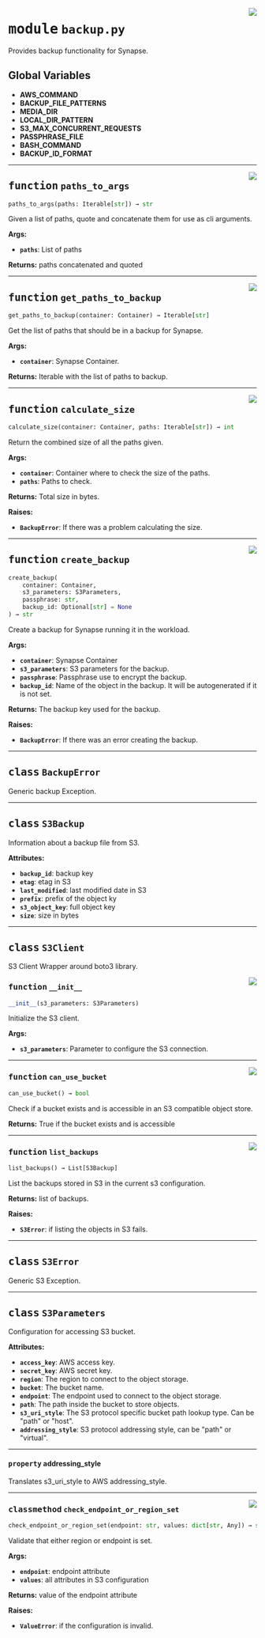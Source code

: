 <!-- markdownlint-disable -->

<a href="../src/backup.py#L0"><img align="right" style="float:right;" src="https://img.shields.io/badge/-source-cccccc?style=flat-square"></a>

# <kbd>module</kbd> `backup.py`
Provides backup functionality for Synapse. 

**Global Variables**
---------------
- **AWS_COMMAND**
- **BACKUP_FILE_PATTERNS**
- **MEDIA_DIR**
- **LOCAL_DIR_PATTERN**
- **S3_MAX_CONCURRENT_REQUESTS**
- **PASSPHRASE_FILE**
- **BASH_COMMAND**
- **BACKUP_ID_FORMAT**

---

<a href="../src/backup.py#L214"><img align="right" style="float:right;" src="https://img.shields.io/badge/-source-cccccc?style=flat-square"></a>

## <kbd>function</kbd> `paths_to_args`

```python
paths_to_args(paths: Iterable[str]) → str
```

Given a list of paths, quote and concatenate them for use as cli arguments. 



**Args:**
 
 - <b>`paths`</b>:  List of paths 



**Returns:**
 paths concatenated and quoted 


---

<a href="../src/backup.py#L226"><img align="right" style="float:right;" src="https://img.shields.io/badge/-source-cccccc?style=flat-square"></a>

## <kbd>function</kbd> `get_paths_to_backup`

```python
get_paths_to_backup(container: Container) → Iterable[str]
```

Get the list of paths that should be in a backup for Synapse. 



**Args:**
 
 - <b>`container`</b>:  Synapse Container. 



**Returns:**
 Iterable with the list of paths to backup. 


---

<a href="../src/backup.py#L245"><img align="right" style="float:right;" src="https://img.shields.io/badge/-source-cccccc?style=flat-square"></a>

## <kbd>function</kbd> `calculate_size`

```python
calculate_size(container: Container, paths: Iterable[str]) → int
```

Return the combined size of all the paths given. 



**Args:**
 
 - <b>`container`</b>:  Container where to check the size of the paths. 
 - <b>`paths`</b>:  Paths to check. 



**Returns:**
 Total size in bytes. 



**Raises:**
 
 - <b>`BackupError`</b>:  If there was a problem calculating the size. 


---

<a href="../src/backup.py#L367"><img align="right" style="float:right;" src="https://img.shields.io/badge/-source-cccccc?style=flat-square"></a>

## <kbd>function</kbd> `create_backup`

```python
create_backup(
    container: Container,
    s3_parameters: S3Parameters,
    passphrase: str,
    backup_id: Optional[str] = None
) → str
```

Create a backup for Synapse running it in the workload. 



**Args:**
 
 - <b>`container`</b>:  Synapse Container 
 - <b>`s3_parameters`</b>:  S3 parameters for the backup. 
 - <b>`passphrase`</b>:  Passphrase use to encrypt the backup. 
 - <b>`backup_id`</b>:  Name of the object in the backup.  It will be autogenerated if it is not set. 



**Returns:**
 The backup key used for the backup. 



**Raises:**
 
 - <b>`BackupError`</b>:  If there was an error creating the backup. 


---

## <kbd>class</kbd> `BackupError`
Generic backup Exception. 





---

## <kbd>class</kbd> `S3Backup`
Information about a backup file from S3. 



**Attributes:**
 
 - <b>`backup_id`</b>:  backup key 
 - <b>`etag`</b>:  etag in S3 
 - <b>`last_modified`</b>:  last modified date in S3 
 - <b>`prefix`</b>:  prefix of the object ky 
 - <b>`s3_object_key`</b>:  full object key 
 - <b>`size`</b>:  size in bytes 





---

## <kbd>class</kbd> `S3Client`
S3 Client Wrapper around boto3 library. 

<a href="../src/backup.py#L127"><img align="right" style="float:right;" src="https://img.shields.io/badge/-source-cccccc?style=flat-square"></a>

### <kbd>function</kbd> `__init__`

```python
__init__(s3_parameters: S3Parameters)
```

Initialize the S3 client. 



**Args:**
 
 - <b>`s3_parameters`</b>:  Parameter to configure the S3 connection. 




---

<a href="../src/backup.py#L166"><img align="right" style="float:right;" src="https://img.shields.io/badge/-source-cccccc?style=flat-square"></a>

### <kbd>function</kbd> `can_use_bucket`

```python
can_use_bucket() → bool
```

Check if a bucket exists and is accessible in an S3 compatible object store. 



**Returns:**
  True if the bucket exists and is accessible 

---

<a href="../src/backup.py#L182"><img align="right" style="float:right;" src="https://img.shields.io/badge/-source-cccccc?style=flat-square"></a>

### <kbd>function</kbd> `list_backups`

```python
list_backups() → List[S3Backup]
```

List the backups stored in S3 in the current s3 configuration. 



**Returns:**
  list of backups. 



**Raises:**
 
 - <b>`S3Error`</b>:  if listing the objects in S3 fails. 


---

## <kbd>class</kbd> `S3Error`
Generic S3 Exception. 





---

## <kbd>class</kbd> `S3Parameters`
Configuration for accessing S3 bucket. 



**Attributes:**
 
 - <b>`access_key`</b>:  AWS access key. 
 - <b>`secret_key`</b>:  AWS secret key. 
 - <b>`region`</b>:  The region to connect to the object storage. 
 - <b>`bucket`</b>:  The bucket name. 
 - <b>`endpoint`</b>:  The endpoint used to connect to the object storage. 
 - <b>`path`</b>:  The path inside the bucket to store objects. 
 - <b>`s3_uri_style`</b>:  The S3 protocol specific bucket path lookup type. Can be "path" or "host". 
 - <b>`addressing_style`</b>:  S3 protocol addressing style, can be "path" or "virtual". 


---

#### <kbd>property</kbd> addressing_style

Translates s3_uri_style to AWS addressing_style. 



---

<a href="../src/backup.py#L74"><img align="right" style="float:right;" src="https://img.shields.io/badge/-source-cccccc?style=flat-square"></a>

### <kbd>classmethod</kbd> `check_endpoint_or_region_set`

```python
check_endpoint_or_region_set(endpoint: str, values: dict[str, Any]) → str
```

Validate that either region or endpoint is set. 



**Args:**
 
 - <b>`endpoint`</b>:  endpoint attribute 
 - <b>`values`</b>:  all attributes in S3 configuration 



**Returns:**
 value of the endpoint attribute 



**Raises:**
 
 - <b>`ValueError`</b>:  if the configuration is invalid. 


